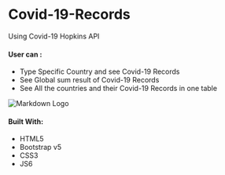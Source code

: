 # Covid-19-Records
Using Covid-19 Hopkins API

#### User can :

* Type Specific Country and see Covid-19 Records
* See Global sum result of Covid-19 Records
* See All the countries and their Covid-19 Records in one table

![Markdown Logo](https://media3.giphy.com/media/RlC0geDG1xMXPwwf8f/giphy.gif)

#### Built With:
* HTML5
* Bootstrap v5
* CSS3
* JS6
